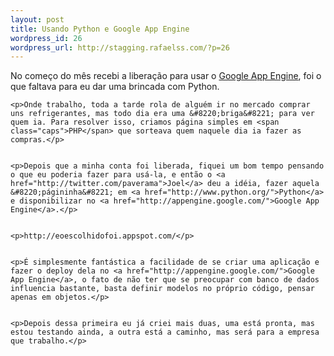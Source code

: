 ```yaml
--- 
layout: post
title: Usando Python e Google App Engine
wordpress_id: 26
wordpress_url: http://stagging.rafaelss.com/?p=26
---
```

<p>No começo do mês recebi a liberação para usar o <a href="http://appengine.google.com/">Google App Engine</a>, foi o que faltava para eu dar uma brincada com Python.</p>


	<p>Onde trabalho, toda a tarde rola de alguém ir no mercado comprar uns refrigerantes, mas todo dia era uma &#8220;briga&#8221; para ver quem ia. Para resolver isso, criamos página simples em <span class="caps">PHP</span> que sorteava quem naquele dia ia fazer as compras.</p>


	<p>Depois que a minha conta foi liberada, fiquei um bom tempo pensando o que eu poderia fazer para usá-la, e então o <a href="http://twitter.com/paverama">Joel</a> deu a idéia, fazer aquela &#8220;págininha&#8221; em <a href="http://www.python.org/">Python</a> e disponibilizar no <a href="http://appengine.google.com/">Google App Engine</a>.</p>


	<p>http://eoescolhidofoi.appspot.com/</p>


	<p>É simplesmente fantástica a facilidade de se criar uma aplicação e fazer o deploy dela no <a href="http://appengine.google.com/">Google App Engine</a>, o fato de não ter que se preocupar com banco de dados influencia bastante, basta definir modelos no próprio código, pensar apenas em objetos.</p>


	<p>Depois dessa primeira eu já criei mais duas, uma está pronta, mas estou testando ainda, a outra está a caminho, mas será para a empresa que trabalho.</p>
